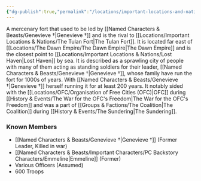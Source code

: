 ```yaml
---
{"dg-publish":true,"permalink":"/locations/important-locations-and-nations/the-emerald-fort/","updated":"2025-01-14T21:03:47.426+00:00"}
---
```


A mercenary fort that used to be led by [[Named Characters & Beasts/Genevieve †\|Genevieve †]] and is the rival to [[Locations/Important Locations & Nations/The Tulan Fort\|The Tulan Fort]]. It is located far east of [[Locations/The Dawn Empire/The Dawn Empire\|The Dawn Empire]] and is the closest point to [[Locations/Important Locations & Nations/Lost Haven\|Lost Haven]] by sea. It is described as a sprawling city of people with many of them acting as standing soldiers for their leader, [[Named Characters & Beasts/Genevieve †\|Genevieve †]], whose family have run the fort for 1000s of years. With [[Named Characters & Beasts/Genevieve †\|Genevieve †]] herself running it for at least 200 years. It notably sided with the [[Locations/OFC/Organisation of Free Cities (OFC)\|OFC]] during [[History & Events/The War for the OFC's Freedom\|The War for the OFC's Freedom]] and was a part of [[Groups & Factions/The Coalition\|The Coalition]] during [[History & Events/The Sundering\|The Sundering]].

### Known Members
- [[Named Characters & Beasts/Genevieve †\|Genevieve †]] (Former Leader, Killed in war)
- [[Named Characters & Beasts/Important Characters/PC Backstory Characters/Emmeline\|Emmeline]] (Former)
- Various Officers (Assumed)
- 600 Troops
